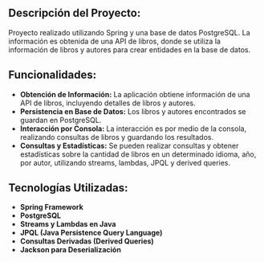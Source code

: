 ## Descripción del Proyecto:
Proyecto realizado utilizando Spring y una base de datos PostgreSQL. La información es obtenida de una API de libros, donde se utiliza la información de libros y autores para crear entidades en la base de datos.

## Funcionalidades:
- **Obtención de Información:** La aplicación obtiene información de una API de libros, incluyendo detalles de libros y autores.
- **Persistencia en Base de Datos:** Los libros y autores encontrados se guardan en PostgreSQL.
- **Interacción por Consola:** La interacción es por medio de la consola, realizando consultas de libros y guardando los resultados.
- **Consultas y Estadísticas:** Se pueden realizar consultas y obtener estadísticas sobre la cantidad de libros en un determinado idioma, año, por autor, utilizando streams, lambdas, JPQL y derived queries.

## Tecnologías Utilizadas:
- **Spring Framework**
- **PostgreSQL**
- **Streams y Lambdas en Java**
- **JPQL (Java Persistence Query Language)**
- **Consultas Derivadas (Derived Queries)**
- **Jackson para Deserialización**